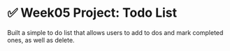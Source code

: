 # ✅ Week05 Project: Todo List

Built a simple to do list that allows users to add to dos and mark completed ones, as well as delete.

